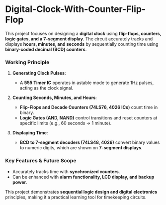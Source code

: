 # Digital-Clock-With-Counter-Flip-Flop 

This project focuses on designing a **digital clock** using **flip-flops, counters, logic gates, and a 7-segment display**. The circuit accurately tracks and displays **hours, minutes, and seconds** by sequentially counting time using **binary-coded decimal (BCD) counters**.  

### **Working Principle**  
1. **Generating Clock Pulses**:  
   - A **555 Timer IC** operates in astable mode to generate 1Hz pulses, acting as the clock signal.  

2. **Counting Seconds, Minutes, and Hours**:  
   - **Flip-Flops and Decade Counters (74LS76, 4026 ICs)** count time in binary.  
   - **Logic Gates (AND, NAND)** control transitions and reset counters at specific limits (e.g., 60 seconds → 1 minute).  

3. **Displaying Time**:  
   - **BCD to 7-segment decoders (74LS48, 4026)** convert binary values to numeric digits, which are shown on **7-segment displays**.  

### **Key Features & Future Scope**  
- Accurately tracks time with **synchronized counters**.  
- Can be enhanced with **alarm functionality, LCD display, and backup power**.  

This project demonstrates **sequential logic design and digital electronics** principles, making it a practical learning tool for timekeeping circuits.
